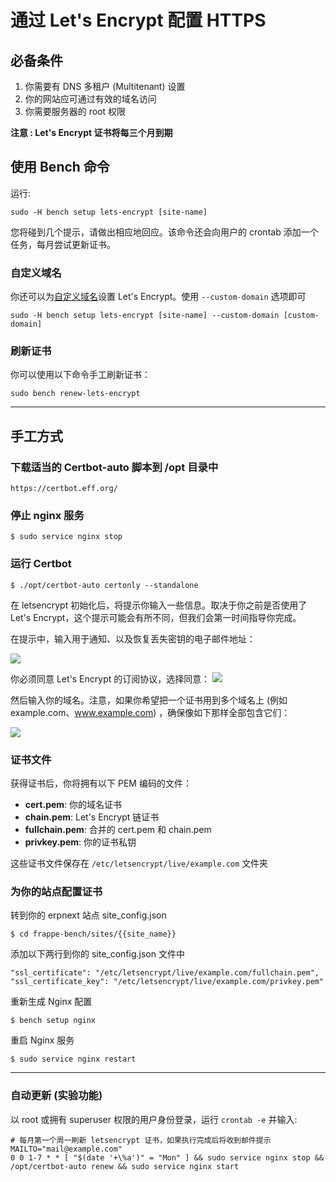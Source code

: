 # 通过 Let's Encrypt 配置 HTTPS

## 必备条件

1. 你需要有 DNS 多租户 (Multitenant) 设置
2. 你的网站应可通过有效的域名访问
3. 你需要服务器的 root 权限

**注意 : Let's Encrypt 证书将每三个月到期**

## 使用 Bench 命令

运行: 

    sudo -H bench setup lets-encrypt [site-name]

您将碰到几个提示，请做出相应地回应。该命令还会向用户的 crontab 添加一个任务，每月尝试更新证书。

### 自定义域名

你还可以为[自定义域名](adding-custom-domains.html)设置 Let's Encrypt。使用 `--custom-domain` 选项即可

    sudo -H bench setup lets-encrypt [site-name] --custom-domain [custom-domain] 

### 刷新证书

你可以使用以下命令手工刷新证书：

    sudo bench renew-lets-encrypt

<hr>

## 手工方式

### 下载适当的 Certbot-auto 脚本到 /opt 目录中

    https://certbot.eff.org/

### 停止 nginx 服务

    $ sudo service nginx stop

### 运行 Certbot

    $ ./opt/certbot-auto certonly --standalone

在 letsencrypt 初始化后，将提示你输入一些信息。取决于你之前是否使用了 Let's Encrypt，这个提示可能会有所不同，但我们会第一时间指导你完成。

在提示中，输入用于通知、以及恢复丢失密钥的电子邮件地址：

![](https://assets.digitalocean.com/articles/letsencrypt/le-email.png)

你必须同意 Let's Encrypt 的订阅协议，选择同意：
![](https://assets.digitalocean.com/articles/letsencrypt/le-agreement.png)

然后输入你的域名。注意，如果你希望把一个证书用到多个域名上 (例如 example.com、www.example.com) ，确保像如下那样全部包含它们：

![](https://assets.digitalocean.com/articles/letsencrypt/le-domain.png)

### 证书文件

获得证书后，你将拥有以下 PEM 编码的文件：

* **cert.pem**: 你的域名证书
* **chain.pem**: Let's Encrypt 链证书
* **fullchain.pem**: 合并的 cert.pem 和 chain.pem
* **privkey.pem**: 你的证书私钥


这些证书文件保存在 `/etc/letsencrypt/live/example.com` 文件夹

### 为你的站点配置证书

转到你的 erpnext 站点 site_config.json

    $ cd frappe-bench/sites/{{site_name}}

添加以下两行到你的 site_config.json 文件中

    "ssl_certificate": "/etc/letsencrypt/live/example.com/fullchain.pem",
    "ssl_certificate_key": "/etc/letsencrypt/live/example.com/privkey.pem"


重新生成 Nginx 配置

    $ bench setup nginx

重启 Nginx 服务

    $ sudo service nginx restart

---

### 自动更新 (实验功能)

以 root 或拥有 superuser 权限的用户身份登录，运行 `crontab -e` 并输入:

    # 每月第一个周一刷新 letsencrypt 证书，如果执行完成后将收到邮件提示
    MAILTO="mail@example.com"
    0 0 1-7 * * [ "$(date '+\%a')" = "Mon" ] && sudo service nginx stop && /opt/certbot-auto renew && sudo service nginx start
